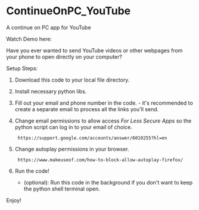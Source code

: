 # ContinueOnPC_YouTube
A continue on PC app for YouTube

Watch Demo here:

Have you ever wanted to send YouTube videos or other webpages from your phone to open directly on your computer?

Setup Steps:
1. Download this code to your local file directory.
2. Install necessary python libs.
3. Fill out your email and phone number in the code.
        - it's recommended to create a separate email to process all the links you'll send.
4. Change email permissions to allow access *For Less Secure Apps* so the python script can log in to your email of choice.
        
        https://support.google.com/accounts/answer/6010255?hl=en
6. Change autoplay permissions in your browser.
        
        https://www.makeuseof.com/how-to-block-allow-autoplay-firefox/
8. Run the code!
    - (optional): Run this code in the background if you don't want to keep the python shell terminal open.


Enjoy!
